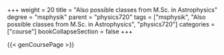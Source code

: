 +++
weight = 20
title = "Also possible classes from M.Sc. in Astrophysics"
degree = "msphysik"
parent = "physics720"
tags = ["msphysik", "Also possible classes from M.Sc. in Astrophysics", "physics720"]
categories = ["course"]
bookCollapseSection = false
+++

{{< genCoursePage >}}
